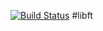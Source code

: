 [![Build Status](https://travis-ci.org/chtison/libft.svg?branch=master)](https://travis-ci.org/chtison/libft)
#libft
